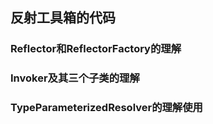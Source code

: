 ## 反射工具箱的代码
### Reflector和ReflectorFactory的理解
### Invoker及其三个子类的理解
### TypeParameterizedResolver的理解使用
### 

